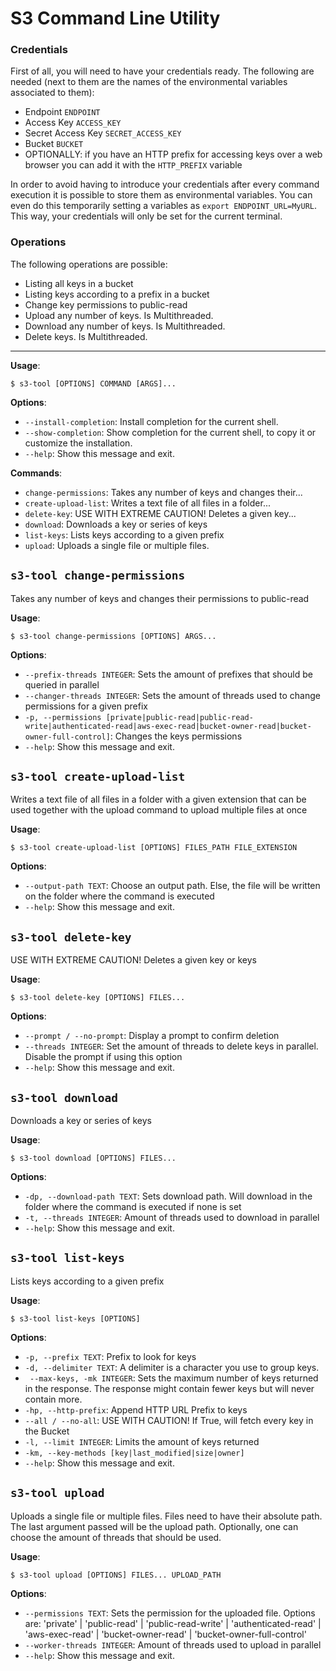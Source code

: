 # S3 Command Line Utility

### Credentials

First of all, you will need to have your credentials ready.
The following are needed (next to them are the names of the environmental variables associated to them):

- Endpoint `ENDPOINT`
- Access Key `ACCESS_KEY`
- Secret Access Key `SECRET_ACCESS_KEY`
- Bucket `BUCKET`
- OPTIONALLY: if you have an HTTP prefix for accessing keys over a web browser you can add it with the `HTTP_PREFIX` variable

In order to avoid having to introduce your credentials after every command execution it is possible to store them as environmental variables.
You can even do this temporarily setting a variables as `export ENDPOINT_URL=MyURL`. This way, your credentials will only be set for the current terminal.

### Operations

The following operations are possible:

- Listing all keys in a bucket
- Listing keys according to a prefix in a bucket
- Change key permissions to public-read
- Upload any number of keys. Is Multithreaded.
- Download any number of keys. Is Multithreaded.
- Delete keys. Is Multithreaded.

---

**Usage**:

```console
$ s3-tool [OPTIONS] COMMAND [ARGS]...
```

**Options**:

* `--install-completion`: Install completion for the current shell.
* `--show-completion`: Show completion for the current shell, to copy it or customize the installation.
* `--help`: Show this message and exit.

**Commands**:

* `change-permissions`: Takes any number of keys and changes their...
* `create-upload-list`: Writes a text file of all files in a folder...
* `delete-key`: USE WITH EXTREME CAUTION! Deletes a given key...
* `download`: Downloads a key or series of keys
* `list-keys`: Lists keys according to a given prefix
* `upload`: Uploads a single file or multiple files.

## `s3-tool change-permissions`

Takes any number of keys and changes their permissions to public-read

**Usage**:

```console
$ s3-tool change-permissions [OPTIONS] ARGS...
```

**Options**:

* `--prefix-threads INTEGER`: Sets the amount of prefixes that should be queried in parallel
* `--changer-threads INTEGER`: Sets the amount of threads used to change permissions for a given prefix
* `-p, --permissions [private|public-read|public-read-write|authenticated-read|aws-exec-read|bucket-owner-read|bucket-owner-full-control]`: Changes the keys permissions
* `--help`: Show this message and exit.

## `s3-tool create-upload-list`

Writes a text file of all files in a folder with a given extension that
can be used together with the upload command to upload multiple files
at once

**Usage**:

```console
$ s3-tool create-upload-list [OPTIONS] FILES_PATH FILE_EXTENSION
```

**Options**:

* `--output-path TEXT`: Choose an output path. Else, the file will be written on the folder where the command is executed
* `--help`: Show this message and exit.

## `s3-tool delete-key`

USE WITH EXTREME CAUTION! Deletes a given key or keys

**Usage**:

```console
$ s3-tool delete-key [OPTIONS] FILES...
```

**Options**:

* `--prompt / --no-prompt`: Display a prompt to confirm deletion
* `--threads INTEGER`: Set the amount of threads to delete keys in parallel. Disable the prompt if using this option
* `--help`: Show this message and exit.

## `s3-tool download`

Downloads a key or series of keys

**Usage**:

```console
$ s3-tool download [OPTIONS] FILES...
```

**Options**:

* `-dp, --download-path TEXT`: Sets download path. Will download in the folder where the command is executed if none is set
* `-t, --threads INTEGER`: Amount of threads used to download in parallel
* `--help`: Show this message and exit.

## `s3-tool list-keys`

Lists keys according to a given prefix

**Usage**:

```console
$ s3-tool list-keys [OPTIONS]
```

**Options**:

* `-p, --prefix TEXT`: Prefix to look for keys
* `-d, --delimiter TEXT`: A delimiter is a character you use to group keys.
* ` --max-keys, -mk INTEGER`: Sets the maximum number of keys returned in the response. The response might contain fewer keys but will never contain more.
* `-hp, --http-prefix`: Append HTTP URL Prefix to keys
* `--all / --no-all`: USE WITH CAUTION! If True, will fetch every key in the Bucket
* `-l, --limit INTEGER`: Limits the amount of keys returned
* `-km, --key-methods [key|last_modified|size|owner]`
* `--help`: Show this message and exit.

## `s3-tool upload`

Uploads a single file or multiple files. Files need to have their absolute path.
The last argument passed will be the upload path.
Optionally, one can choose the amount of threads that should be used.

**Usage**:

```console
$ s3-tool upload [OPTIONS] FILES... UPLOAD_PATH
```

**Options**:

* `--permissions TEXT`: Sets the permission for the uploaded file. Options are: 'private' | 'public-read' | 'public-read-write' | 'authenticated-read' | 'aws-exec-read' | 'bucket-owner-read' | 'bucket-owner-full-control'
* `--worker-threads INTEGER`: Amount of threads used to upload in parallel
* `--help`: Show this message and exit.